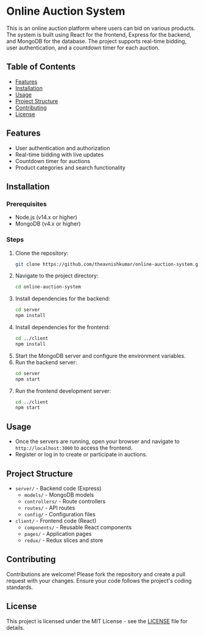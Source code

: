 # Online Auction System

This is an online auction platform where users can bid on various products. The system is built using React for the frontend, Express for the backend, and MongoDB for the database. The project supports real-time bidding, user authentication, and a countdown timer for each auction.

## Table of Contents
- [Features](#features)
- [Installation](#installation)
- [Usage](#usage)
- [Project Structure](#project-structure)
- [Contributing](#contributing)
- [License](#license)

## Features
- User authentication and authorization
- Real-time bidding with live updates
- Countdown timer for auctions
- Product categories and search functionality

## Installation

### Prerequisites
- Node.js (v14.x or higher)
- MongoDB (v4.x or higher)

### Steps
1. Clone the repository:
   ```bash
   git clone https://github.com/theavnishkumar/online-auction-system.git
   ```
2. Navigate to the project directory:
   ```bash
   cd online-auction-system
   ```
3. Install dependencies for the backend:
   ```bash
   cd server
   npm install
   ```
4. Install dependencies for the frontend:
   ```bash
   cd ../client
   npm install
   ```
5. Start the MongoDB server and configure the environment variables.
6. Run the backend server:
   ```bash
   cd server
   npm start
   ```
7. Run the frontend development server:
   ```bash
   cd ../client
   npm start
   ```

## Usage

- Once the servers are running, open your browser and navigate to `http://localhost:3000` to access the frontend.
- Register or log in to create or participate in auctions.

## Project Structure

- `server/` - Backend code (Express)
  - `models/` - MongoDB models
  - `controllers/` - Route controllers
  - `routes/` - API routes
  - `config/` - Configuration files
- `client/` - Frontend code (React)
  - `components/` - Reusable React components
  - `pages/` - Application pages
  - `redux/` - Redux slices and store

## Contributing

Contributions are welcome! Please fork the repository and create a pull request with your changes. Ensure your code follows the project's coding standards.

## License

This project is licensed under the MIT License - see the [LICENSE](LICENSE) file for details.
